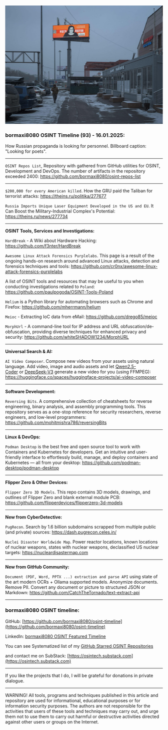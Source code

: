 ![alt text](img/93.jpg)

### bormaxi8080 OSINT Timeline (93) - 16.01.2025:

How Russian propaganda is looking for personnel. Billboard caption: "Looking for poets".

----

```OSINT Repos List```, Repository with gathered from GitHub utilities for OSINT, Development and DevOps. The number of artifacts in the repository exceeded 2400: https://github.com/bormaxi8080/osint-repos-list

----

```$200,000 for every American killed```. How the GRU paid the Taliban for terrorist attacks: https://theins.ru/politika/277677

```Russia Imports Unique Laser Equipment Developed in the US and EU```. It Can Boost the Military-Industrial Complex's Potential: https://theins.ru/news/277734

----

**OSINT Tools, Services and Investigations:**

```HardBreak``` - A Wiki about Hardware Hacking: https://github.com/f3nter/HardBreak

```Awesome Linux Attack Forensics Purplelabs```. This page is a result of the ongoing hands-on research around advanced Linux attacks, detection and forensics techniques and tools: https://github.com/cr0nx/awesome-linux-attack-forensics-purplelabs

A list of OSINT tools and resources that may be useful to you when conducting investigations related to ```Poland```: https://github.com/paulpogoda/OSINT-Tools-Poland

```Helium``` is a Python library for automating browsers such as Chrome and Firefox: https://github.com/mherrmann/helium

```Meioc``` - Extracting IoC data from eMail: https://github.com/drego85/meioc

```MorphUrl``` - A command-line tool for IP address and URL obfuscation/de-obfuscation, providing diverse techniques for enhanced privacy and security: https://github.com/whiteSHADOW1234/MorphURL

----

**Universal Search & AI:**

```AI Video Composer```. Compose new videos from your assets using natural language. Add video, image and audio assets and let [Qwen2.5-Coder](https://huggingface.co/Qwen/Qwen2.5-Coder-32B-Instruct) or [DeepSeek-V3](https://huggingface.co/deepseek-ai/DeepSeek-V3-Base) generate a new video for you (using FFMPEG): https://huggingface.co/spaces/huggingface-projects/ai-video-composer

---

**Software Development:**

```Reversing Bits```. A comprehensive collection of cheatsheets for reverse engineering, binary analysis, and assembly programming tools. This repository serves as a one-stop reference for security researchers, reverse engineers, and low-level programmers: https://github.com/mohitmishra786/reversingBits

----

**Linux & DevOps:**

```Podman Desktop``` is the best free and open source tool to work with Containers and Kubernetes for developers. Get an intuitive and user-friendly interface to effortlessly build, manage, and deploy containers and Kubernetes — all from your desktop: https://github.com/podman-desktop/podman-desktop

----

**Flipper Zero & Other Devices:**

```Flipper Zero 3D Models```. This repo contains 3D models, drawings, and outlines of Flipper Zero and blank external module PCB: https://github.com/flipperdevices/flipperzero-3d-models

----

**New from CyberDetective:**

```PugRecon```. Search by 1.6 billion subdomains scrapped from multiple public (and private) sources: https://dash.pugrecon.celes.in/

```Nuclei Disaster Worldwide Map```. Power reactor locations, known locations of nuclear weapons, states with nuclear weapons, declassified US nuclear targets: https://nucleardisastermap.com

----

**New from GitHub Community:**

```Document (PDF, Word, PPTX ...) extraction and parse API``` using state of the art modern OCRs + Ollama supported models. Anonymize documents. Remove PII. Convert any document or picture to structured JSON or Markdown: https://github.com/CatchTheTornado/text-extract-api

----
### bormaxi8080 OSINT timeline:

GitHub: [https://github.com/bormaxi8080/osint-timeline](https://github.com/bormaxi8080/osint-timeline)

LinkedIn: [bormaxi8080 OSINT Featured Timeline](https://www.linkedin.com/in/osintech/details/featured/)

You can see Systematized list of my [GitHub Starred OSINT Repositories](https://github.com/bormaxi8080/osint-repos-list)

and contact me on SubStack: [https://osintech.substack.com](https://osintech.substack.com)

----

If you like the projects that I do, I will be grateful for donations in private dialogue.

----

WARNING! All tools, programs and techniques published in this article and repository are used for informational, educational purposes or for information security purposes. The authors are not responsible for the activities that users of these tools and techniques may carry out, and urge them not to use them to carry out harmful or destructive activities directed against other users or groups on the Internet.
